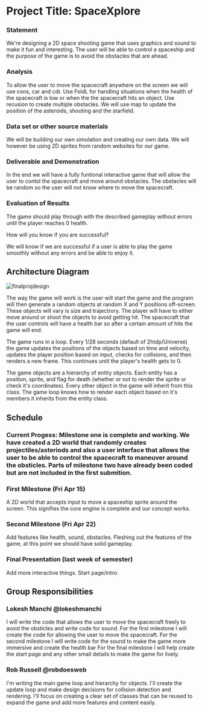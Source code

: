 # Project Title: SpaceXplore

### Statement
We're designing a 2D space shooting game that uses graphics and sound to make it fun and interesting. The user will be able to control a spaceship and the purpose of the game is to avoid the obstacles that are ahead. 

### Analysis
To allow the user to move the spacecraft anywhere on the screen we will use cons, car and cdr. Use FoldL for handling situations when the health of the spacecraft is low or when the the spacecraft hits an object. Use recusion to create multiple obstacles. We will use map to update the position of the asteroids, shooting and the starfield.


### Data set or other source materials
We will be building our own simulation and creating our own data. We will however be using 2D sprites from random websites for our game.


### Deliverable and Demonstration
In the end we will have a fully funtional interactive game that will allow the user to contol the spacecraft and move around obstacles. The obstacles will be random so the user will not know where to move the spacecraft. 




### Evaluation of Results
The game should play through with the described gameplay without errors until the player reaches 0 health.


How will you know if you are successful? 

We will know if we are successful if a user is able to play the game smoothly without any errors and be able to enjoy it.

## Architecture Diagram
![finalprojdesign](https://cloud.githubusercontent.com/assets/12664198/14360127/db9d94c8-fcc2-11e5-849c-176db2a35bc4.jpg)

The way the game will work is the user will start the game and the program will then generate a random objects at random X and Y positions off-screen. These objects will vary is size and trajectrory. The player will have to either move around or shoot the objects to avoid getting hit. The spacecraft that the user controls will have a health bar so after a certain amount of hits the game will end.

The game runs in a loop.  Every 1/28 seconds (default of 2htdp/Universe) the game updates the positions of the objects based on time and velocity, updates the player position based on input, checks for collisions, and then renders a new frame.  This continues until the player's health gets to 0.

The game objects are a hierarchy of entity objects.  Each entity has a position, sprite, and flag for death (whether or not to render the sprite or check it's coordinates).  Every other object in the game will inherit from this class.  The game loop knows how to render each object based on it's members it inherits from the entity class.

## Schedule
### Current Progess: Milestone one is complete and working. We have created a 2D world that randomly creates projectiles/asteriods and also a user interface that allows the user to be able to control the spacecraft to maneuver around the obsticles. Parts of milestone two have already been coded but are not included in the first submition.

### First Milestone (Fri Apr 15)
A 2D world that accepts input to move a spaceship sprite around the screen.  This signifies the core engine is complete and our concept works. 


### Second Milestone (Fri Apr 22)
Add features like health, sound, obstacles.  Fleshing out the features of the game, at this point we should have solid gameplay.

### Final Presentation (last week of semester)
Add more interactive things. Start page/intro.

## Group Responsibilities

### Lokesh Manchi @lokeshmanchi
I will write the code that allows the user to move the spacecraft freely to avoid the obsticles and write code for sound.
For the first milestone I will create the code for allowing the user to move the spacecraft.
For the second milestone I will write code for the sound to make the game more immersive and create the health bar
For the final milestone I will help create the start page and any other small details to make the game for lively.


### Rob Russell @robdoesweb
I'm writing the main game loop and hierarchy for objects.  I'll create the update loop and make design decisions for collision detection and rendering.  I'll focus on creating a clear set of classes that can be reused to expand the game and add more features and content easily.

